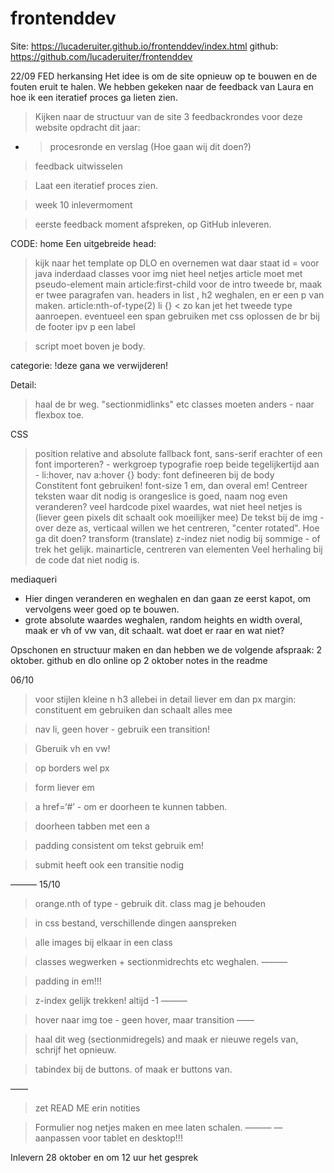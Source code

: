 # frontenddev

Site: https://lucaderuiter.github.io/frontenddev/index.html
github: https://github.com/lucaderuiter/frontenddev

 22/09
 FED herkansing
Het idee is om de site opnieuw op te bouwen en de fouten eruit te halen. We hebben gekeken naar de feedback van Laura en hoe ik een iteratief proces ga lieten zien. 
> Kijken naar de structuur van de site
> 3 feedbackrondes voor deze website
> opdracht dit jaar: 
- > procesronde en verslag (Hoe gaan wij dit doen?)
> feedback uitwisselen

> Laat een iteratief proces zien. 

> week 10 inlevermoment

> eerste feedback moment afspreken, op GitHub inleveren. 

CODE:
home
Een uitgebreide head: 
> kijk naar het template op DLO en overnemen wat daar staat
> id = voor java inderdaad
> classes voor img niet heel netjes
> article moet met pseudo-element
> main article:first-child voor de intro
> tweede br, maak er twee paragrafen van. 
> headers in list , h2 weghalen, en er een p van maken. 
> article:nth-of-type(2) li {} < zo kan jet het tweede type aanroepen.
> eventueel een span gebruiken
> met css oplossen de br bij de footer
> ipv p een label

> script moet boven je body. 

categorie: 
!deze gana we verwijderen!

Detail: 
> haal de br weg. 
>"sectionmidlinks" etc classes moeten anders - naar flexbox toe. 

CSS
> position relative and absolute
> fallback font, sans-serif erachter
> of een font importeren? - werkgroep typografie
> roep beide tegelijkertijd aan - li:hover, nav a:hover {}
> body: font defineeren bij de body  
> Constitent font gebruiken! 
> font-size 1 em, dan overal em!
> Centreer teksten waar dit nodig is
> orangeslice is goed, naam nog even veranderen? 
> veel hardcode pixel waardes, wat niet heel netjes is (liever geen pixels dit schaalt ook moeilijker mee) 
> De tekst bij de img  - over deze as, verticaal willen we het centreren, "center rotated". Hoe ga dit doen? transform (translate) 
> z-indez niet nodig bij sommige - of trek het gelijk.
> mainarticle, centreren van elementen 
> Veel herhaling bij de code dat niet nodig is. 

mediaqueri
- Hier dingen veranderen en weghalen en dan gaan ze eerst kapot, om vervolgens weer goed op te bouwen. 
- grote absolute waardes weghalen, random heights en width overal, maak er vh of vw van, dit schaalt. wat doet er raar en wat niet? 

Opschonen en structuur maken en dan hebben we de volgende afspraak: 2 oktober.
github en dlo online op 2 oktober
notes in the readme


06/10
> <span></span> voor stijlen
> kleine n
> h3 allebei in detail 
> liever em dan px 
> margin: constituent em gebruiken dan schaalt alles mee

> nav li, geen hover - gebruik een transition!

> Gberuik vh en vw!

> op borders wel px

> form liever em 

> a href=‘#’ - om er doorheen te kunnen tabben.

> doorheen tabben met een a

> padding consistent om tekst gebruik em!

> submit heeft ook een transitie nodig

———
15/10

> orange.nth of type - gebruik dit. 
> class mag je behouden

> in css bestand, verschillende dingen aanspreken

> alle images bij elkaar in een class

> classes wegwerken + sectionmidrechts etc weghalen. 
———

> padding in em!!! 

> z-index gelijk trekken! altijd -1
———

> hover naar img toe - geen hover, maar transition
——

> haal dit weg (sectionmidregels) and maak er nieuwe regels van, schrijf het opnieuw. 

> tabindex bij de buttons. of maak er buttons van. 

——
>zet READ ME erin notities

> Formulier nog netjes maken en mee laten schalen. 
———
—
aanpassen voor tablet en desktop!!!

Inlevern 28 oktober en om 12 uur het gesprek

